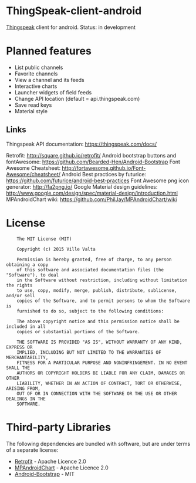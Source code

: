 ThingSpeak-client-android
=========
[Thingspeak](https://thingspeak.com/) client for android. Status: in development

# Planned features
* List public channels
* Favorite channels
* View a channel and its feeds
* Interactive charts
* Launcher widgets of field feeds
* Change API location (default = api.thingspeak.com)
* Save read keys
* Material style

## Links

Thingspeak API documentation:
https://thingspeak.com/docs/

Retrofit: http://square.github.io/retrofit/
Android bootstrap buttons and fontAwesome: https://github.com/Bearded-Hen/Android-Bootstrap
Font Awesome Cheatsheet: http://fortawesome.github.io/Font-Awesome/cheatsheet/
Android Best practices by futurice: https://github.com/futurice/android-best-practices
Font Awesome png icon generator: http://fa2png.io/
Google Material design guidelines: http://www.google.com/design/spec/material-design/introduction.html
MPAndroidChart wiki: https://github.com/PhilJay/MPAndroidChart/wiki

License
=========
        The MIT License (MIT)
        
        Copyright (c) 2015 Ville Valta
        
        Permission is hereby granted, free of charge, to any person obtaining a copy
        of this software and associated documentation files (the "Software"), to deal
        in the Software without restriction, including without limitation the rights
        to use, copy, modify, merge, publish, distribute, sublicense, and/or sell
        copies of the Software, and to permit persons to whom the Software is
        furnished to do so, subject to the following conditions:
        
        The above copyright notice and this permission notice shall be included in all
        copies or substantial portions of the Software.
        
        THE SOFTWARE IS PROVIDED "AS IS", WITHOUT WARRANTY OF ANY KIND, EXPRESS OR
        IMPLIED, INCLUDING BUT NOT LIMITED TO THE WARRANTIES OF MERCHANTABILITY,
        FITNESS FOR A PARTICULAR PURPOSE AND NONINFRINGEMENT. IN NO EVENT SHALL THE
        AUTHORS OR COPYRIGHT HOLDERS BE LIABLE FOR ANY CLAIM, DAMAGES OR OTHER
        LIABILITY, WHETHER IN AN ACTION OF CONTRACT, TORT OR OTHERWISE, ARISING FROM,
        OUT OF OR IN CONNECTION WITH THE SOFTWARE OR THE USE OR OTHER DEALINGS IN THE
        SOFTWARE.
        
Third-party Libraries
=========

The following dependencies are bundled with software, but are under terms of a separate license:
* [Retrofit](http://square.github.io/retrofit/) - Apache Licence 2.0
* [MPAndroidChart](https://github.com/PhilJay/MPAndroidChart) - Apache Licence 2.0
* [Android-Bootstrap](https://github.com/Bearded-Hen/Android-Bootstrap) - MIT
